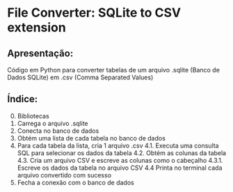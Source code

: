 # File Converter: SQLite to CSV extension

## Apresentação:
Código em Python para converter tabelas 
de um arquivo .sqlite (Banco de Dados SQLite) 
em .csv (Comma Separated Values)

## Índice:
0. Bibliotecas 
1. Carrega o arquivo .sqlite
2. Conecta no banco de dados
3. Obtém uma lista de cada tabela no banco de dados
4. Para cada tabela da lista, cria 1 arquivo .csv
4.1. Executa uma consulta SQL para selecionar os dados da tabela
4.2. Obtém as colunas da tabela
4.3. Cria um arquivo CSV e escreve as colunas como o cabeçalho
4.3.1. Escreve os dados da tabela no arquivo CSV
4.4 Printa no terminal cada arquivo convertido com sucesso
5. Fecha a conexão com o banco de dados
